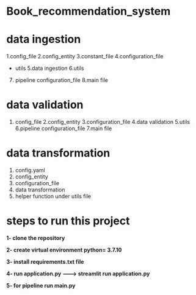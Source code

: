 # Book_recommendation_system

# data ingestion

1.config_file
2.config_entity
3.constant_file
4.configuration_file
 * utils
5.data ingestion
6.utils
7. pipeline configuration_file
8.main file


# data validation
1. config_file
2.config_entity
3.configuration_file
4.data validation
5.utils
6.pipeline configuration_file
7.main file

 # data transformation 
 1. config.yaml
 2. config_entity
 3. configuration_file
 4. data transformation
 5. helper function under utils file

 # steps to run this project 
**1- clone the repository**

**2- create virtual environment python= 3.7.10**

**3- install requirements.txt file**

**4- run application.py ---> streamlit run application.py**

**5- for pipeline run main.py**


 

